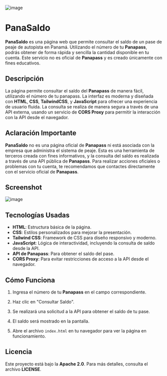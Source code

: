 ![image](https://github.com/user-attachments/assets/2c36151d-dc1f-4f3c-b85e-1ab58dea8ca8)

# PanaSaldo

**PanaSaldo** es una página web que permite consultar el saldo de un pase de peaje de autopista en Panamá. Utilizando el número de tu **Panapass**, podrás obtener de forma rápida y sencilla la cantidad disponible en tu cuenta. Este servicio no es oficial de **Panapass** y es creado únicamente con fines educativos.

## Descripción

La página permite consultar el saldo del **Panapass** de manera fácil, utilizando el número de tu panapass. La interfaz es moderna y diseñada con **HTML**, **CSS**, **TailwindCSS**, y **JavaScript** para ofrecer una experiencia de usuario fluida. La consulta se realiza de manera segura a través de una API externa, usando un servicio de **CORS Proxy** para permitir la interacción con la API desde el navegador.

## Aclaración Importante

**PanaSaldo** no es una página oficial de **Panapass** ni está asociada con la empresa que administra el sistema de peaje. Esta es una herramienta de terceros creada con fines informativos, y la consulta del saldo es realizada a través de una API pública de **Panapass**. Para realizar acciones oficiales o problemas con tu cuenta, te recomendamos que contactes directamente con el servicio oficial de **Panapass**.

## Screenshot

![image](https://github.com/user-attachments/assets/1f93ccc9-84fa-49ce-bd18-4b457efc72e1)

## Tecnologías Usadas

- **HTML**: Estructura básica de la página.
- **CSS**: Estilos personalizados para mejorar la presentación.
- **Tailwind CSS**: Framework de CSS para diseño responsivo y moderno.
- **JavaScript**: Lógica de interactividad, incluyendo la consulta de saldo desde la API.
- **API de Panapass**: Para obtener el saldo del pase.
- **CORS Proxy**: Para evitar restricciones de acceso a la API desde el navegador.

## Cómo Funciona

1. Ingresa el número de tu **Panapass** en el campo correspondiente.
2. Haz clic en "Consultar Saldo".
3. Se realizará una solicitud a la API para obtener el saldo de tu pase.
4. El saldo será mostrado en la pantalla.

2. Abre el archivo `index.html` en tu navegador para ver la página en funcionamiento.

## Licencia

Este proyecto está bajo la **Apache 2.0**. Para más detalles, consulta el archivo **LICENSE**.
